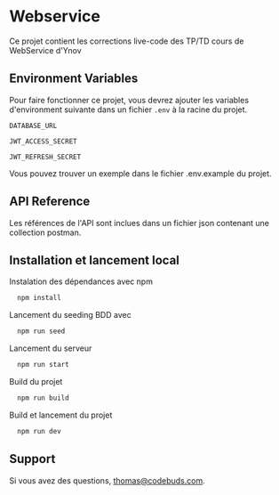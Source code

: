 # Webservice 

Ce projet contient les corrections live-code des TP/TD cours de WebService d'Ynov


## Environment Variables

Pour faire fonctionner ce projet, vous devrez ajouter les variables d'environment suivante dans un fichier `.env` à la racine du projet.

`DATABASE_URL`

`JWT_ACCESS_SECRET`

`JWT_REFRESH_SECRET`

Vous pouvez trouver un exemple dans le fichier .env.example du projet.

## API Reference

Les références de l'API sont inclues dans un fichier json contenant une collection postman.

## Installation et lancement local

Instalation des dépendances avec npm

```bash
  npm install
```

Lancement du seeding BDD avec 
```bash
  npm run seed
```

Lancement du serveur
```bash
  npm run start
```

Build du projet
```bash
  npm run build
```

Build et lancement du projet
```bash
  npm run dev
```

## Support

Si vous avez des questions, thomas@codebuds.com.

